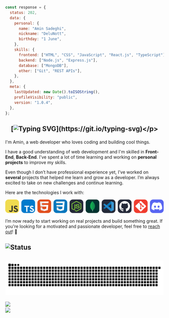 ```js
const response = {
  status: 202,
  data: {
    personal: {
      name: "Amin Sadeghi",
      nickname: "DeluNott",
      birthday: "1 June",
    },
    skills: {
      frontend: ["HTML", "CSS", "JavaScript", "React.js", "TypeScript"],
      backend: ["Node.js", "Express.js"],
      database: ["MongoDB"],
      other: ["Git", "REST APIs"],
    },
  },
  meta: {
    lastUpdated: new Date().toISOString(),
    profileVisibility: "public",
    version: "1.0.4",
  },
};

```

## <p align="center">[![Typing SVG](https://readme-typing-svg.herokuapp.com?font=Fira+Code&pause=1000&width=485&lines=Hi%2C+I'm+Amin;A+Full-Stack+Web+Developer;I+specialize+in+web+development;Passionate+about+building+scalable+web+applications;Welcome+to+my+GitHub+profile!)](https://git.io/typing-svg)</p>

I'm Amin, a web developer who loves coding and building cool things.

I have a good understanding of web development and I'm skilled in **Front-End**, **Back-End**. I’ve spent a lot of time learning and working on **personal projects** to improve my skills.

Even though I don’t have professional experience yet, I’ve worked on **several** projects that helped me learn and grow as a developer. I’m always excited to take on new challenges and continue learning.

Here are the technologies I work with:
<p><img src="./logos.svg"></p>

I’m now ready to start working on real projects and build something great. If you're looking for a motivated and passionate developer, feel free to [reach out](https://t.me/a01100001)! 🚀


## ![Status](https://github-readme-stats.vercel.app/api?username=delunott&count_private=true&show_icons=true&title_color=57cdf1&text_color=ffffff&icon_color=57cdf1&border_color=0d1117&bg_color=0d1117)

## <p align="center"><img align="center" src="https://raw.githubusercontent.com/imrrobat/imrrobat/d1b244e170d2b75fdda3efd499eaaf163f7a617c/images/github-contribution-grid-snake.svg" /></p>

![](https://badgen.net/discord/members/jgsAcSAj6t)
<br>
![](https://komarev.com/ghpvc/?username=delunott&color=red)
